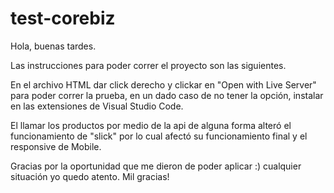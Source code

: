 # test-corebiz

Hola, buenas tardes.

Las instrucciones para poder correr el proyecto son las siguientes.

En el archivo HTML dar click derecho y clickar en "Open with Live Server" para poder correr la prueba, en un dado caso de no tener la opción, instalar en las extensiones de Visual Studio Code.

El llamar los productos por medio de la api de alguna forma alteró el funcionamiento de "slick" por lo cual afectó
su funcionamiento final y el responsive de Mobile.

Gracias por la oportunidad que me dieron de poder aplicar :) cualquier situación yo quedo atento.
Mil gracias!